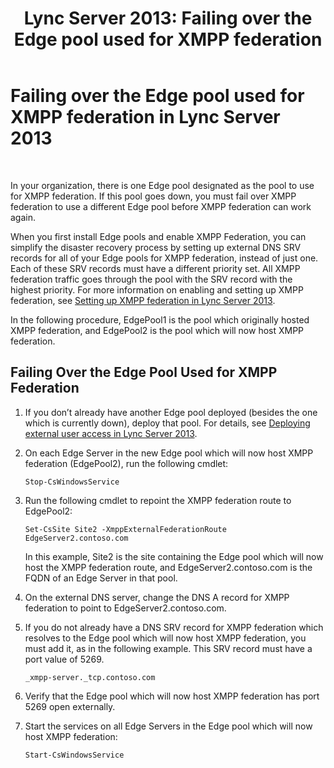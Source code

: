 ﻿---
title: 'Lync Server 2013: Failing over the Edge pool used for XMPP federation'
TOCTitle: Failing over the Edge pool used for XMPP federation
ms:assetid: 587e7829-a26b-46f8-8aad-b78a7b325b55
ms:mtpsurl: https://technet.microsoft.com/en-us/library/JJ688065(v=OCS.15)
ms:contentKeyID: 49733659
ms.date: 07/23/2014
mtps_version: v=OCS.15
---

# Failing over the Edge pool used for XMPP federation in Lync Server 2013

 


In your organization, there is one Edge pool designated as the pool to use for XMPP federation. If this pool goes down, you must fail over XMPP federation to use a different Edge pool before XMPP federation can work again.

When you first install Edge pools and enable XMPP Federation, you can simplify the disaster recovery process by setting up external DNS SRV records for all of your Edge pools for XMPP federation, instead of just one. Each of these SRV records must have a different priority set. All XMPP federation traffic goes through the pool with the SRV record with the highest priority. For more information on enabling and setting up XMPP federation, see [Setting up XMPP federation in Lync Server 2013](lync-server-2013-setting-up-xmpp-federation.md).

In the following procedure, EdgePool1 is the pool which originally hosted XMPP federation, and EdgePool2 is the pool which will now host XMPP federation.

## Failing Over the Edge Pool Used for XMPP Federation

1.  If you don’t already have another Edge pool deployed (besides the one which is currently down), deploy that pool. For details, see [Deploying external user access in Lync Server 2013](lync-server-2013-deploying-external-user-access.md).

2.  On each Edge Server in the new Edge pool which will now host XMPP federation (EdgePool2), run the following cmdlet:
    
        Stop-CsWindowsService

3.  Run the following cmdlet to repoint the XMPP federation route to EdgePool2:
    
        Set-CsSite Site2 -XmppExternalFederationRoute EdgeServer2.contoso.com
    
    In this example, Site2 is the site containing the Edge pool which will now host the XMPP federation route, and EdgeServer2.contoso.com is the FQDN of an Edge Server in that pool.

4.  On the external DNS server, change the DNS A record for XMPP federation to point to EdgeServer2.contoso.com.

5.  If you do not already have a DNS SRV record for XMPP federation which resolves to the Edge pool which will now host XMPP federation, you must add it, as in the following example. This SRV record must have a port value of 5269.
    
        _xmpp-server._tcp.contoso.com

6.  Verify that the Edge pool which will now host XMPP federation has port 5269 open externally.

7.  Start the services on all Edge Servers in the Edge pool which will now host XMPP federation:
    
        Start-CsWindowsService


